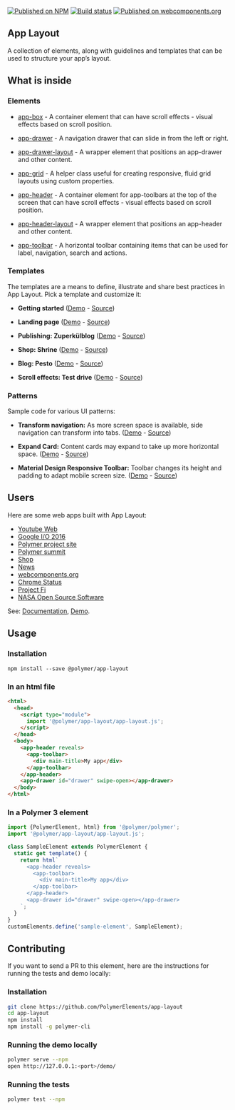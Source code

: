 [![Published on NPM](https://img.shields.io/npm/v/@polymer/app-layout.svg)](https://www.npmjs.com/package/@polymer/app-layout)
[![Build status](https://travis-ci.org/PolymerElements/app-layout.svg?branch=master)](https://travis-ci.org/PolymerElements/app-layout)
[![Published on webcomponents.org](https://img.shields.io/badge/webcomponents.org-published-blue.svg)](https://webcomponents.org/element/@polymer/app-layout)

## App Layout

<!---
```
<custom-element-demo height="368">
  <template>
    <script src="https://unpkg.com/@webcomponents/webcomponentsjs@^2.0.0/webcomponents-loader.js"></script>
    <script type="module">
      import '@polymer/app-layout/app-drawer/app-drawer.js';
      import '@polymer/app-layout/app-header/app-header.js';
      import '@polymer/app-layout/app-toolbar/app-toolbar.js';
      import '@polymer/app-layout/demo/sample-content.js';
      import '@polymer/iron-flex-layout/iron-flex-layout.js';
      import '@polymer/iron-icons/iron-icons.js';
      import '@polymer/paper-icon-button/paper-icon-button.js';
      import '@polymer/paper-progress/paper-progress.js';
    </script>
    <custom-style>
      <style is="custom-style">
        html, body {
          margin: 0;
          font-family: 'Roboto', 'Noto', sans-serif;
          -webkit-font-smoothing: antialiased;
          background: #f1f1f1;
          max-height: 368px;
        }
        app-toolbar {
          background-color: #4285f4;
          color: #fff;
        }

        paper-icon-button {
          --paper-icon-button-ink-color: white;
        }

        paper-icon-button + [main-title] {
          margin-left: 24px;
        }
        paper-progress {
          display: block;
          width: 100%;
          --paper-progress-active-color: rgba(255, 255, 255, 0.5);
          --paper-progress-container-color: transparent;
        }
        app-header {
          @apply --layout-fixed-top;
          color: #fff;
          --app-header-background-rear-layer: {
            background-color: #ef6c00;
          };
        }
        app-drawer {
          --app-drawer-scrim-background: rgba(0, 0, 100, 0.8);
          --app-drawer-content-container: {
            background-color: #B0BEC5;
          }
        }
        sample-content {
          padding-top: 64px;
        }
      </style>
    </custom-style>
    <next-code-block></next-code-block>
  </template>
</custom-element-demo>
```
-->

A collection of elements, along with guidelines and templates that can be used to structure your app’s layout.

## What is inside

### Elements

- [app-box](https://github.com/PolymerElements/app-layout/tree/master/app-box) - A container element that can have scroll effects - visual effects based on scroll position.

- [app-drawer](https://github.com/PolymerElements/app-layout/tree/master/app-drawer) - A navigation drawer that can slide in from the left or right.

- [app-drawer-layout](https://github.com/PolymerElements/app-layout/tree/master/app-drawer-layout) - A wrapper element that positions an app-drawer and other content.

- [app-grid](https://github.com/PolymerElements/app-layout/tree/master/app-grid) - A helper class useful for creating responsive, fluid grid layouts using custom properties.

- [app-header](https://github.com/PolymerElements/app-layout/tree/master/app-header) - A container element for app-toolbars at the top of the screen that can have scroll effects - visual effects based on scroll position.

- [app-header-layout](https://github.com/PolymerElements/app-layout/tree/master/app-header-layout) - A wrapper element that positions an app-header and other content.

- [app-toolbar](https://github.com/PolymerElements/app-layout/tree/master/app-toolbar) - A horizontal toolbar containing items that can be used for label, navigation, search and actions.

### Templates

The templates are a means to define, illustrate and share best practices in App Layout. Pick a template and customize it:

- **Getting started**
([Demo](https://polymerelements.github.io/app-layout/templates/getting-started) - [Source](/templates/getting-started))

- **Landing page**
([Demo](https://polymerelements.github.io/app-layout/templates/landing-page) - [Source](/templates/landing-page))

- **Publishing: Zuperkülblog**
([Demo](https://polymerelements.github.io/app-layout/templates/publishing) - [Source](/templates/publishing))

- **Shop: Shrine**
([Demo](https://polymerelements.github.io/app-layout/templates/shrine) - [Source](/templates/shrine))

- **Blog: Pesto**
([Demo](https://polymerelements.github.io/app-layout/templates/pesto) - [Source](/templates/pesto))

- **Scroll effects: Test drive**
([Demo](https://polymerelements.github.io/app-layout/templates/test-drive) - [Source](/templates/test-drive))

### Patterns

Sample code for various UI patterns:

- **Transform navigation:**
As more screen space is available, side navigation can transform into tabs.
([Demo](https://www.webcomponents.org/element/PolymerElements/app-layout/demo/patterns/transform-navigation/index.html) - [Source](/patterns/transform-navigation/x-app.html))

- **Expand Card:**
Content cards may expand to take up more horizontal space.
([Demo](https://www.webcomponents.org/element/PolymerElements/app-layout/demo/patterns/expand-card/index.html) - [Source](/patterns/expand-card/index.html))

- **Material Design Responsive Toolbar:**
Toolbar changes its height and padding to adapt mobile screen size.
([Demo](https://www.webcomponents.org/element/PolymerElements/app-layout/demo/patterns/md-responsive-toolbar/index.html) - [Source](/patterns/md-responsive-toolbar/index.html))

## Users

Here are some web apps built with App Layout:

- [Youtube Web](https://www.youtube.com/new)
- [Google I/O 2016](https://events.google.com/io2016/)
- [Polymer project site](https://www.polymer-project.org/summit)
- [Polymer summit](https://www.polymer-project.org/summit)
- [Shop](https://shop.polymer-project.org)
- [News](https://news.polymer-project.org)
- [webcomponents.org](https://www.webcomponents.org/)
- [Chrome Status](https://www.chromestatus.com/)
- [Project Fi](https://fi.google.com/about/)
- [NASA Open Source Software](https://code.nasa.gov/)

See: [Documentation](https://www.webcomponents.org/element/@polymer/app-layout),
  [Demo](https://www.webcomponents.org/element/@polymer/app-layout/demo/demo/index.html).

## Usage

### Installation
```
npm install --save @polymer/app-layout
```

### In an html file
```html
<html>
  <head>
    <script type="module">
      import '@polymer/app-layout/app-layout.js';
    </script>
  </head>
  <body>
    <app-header reveals>
      <app-toolbar>
        <div main-title>My app</div>
      </app-toolbar>
    </app-header>
    <app-drawer id="drawer" swipe-open></app-drawer>
  </body>
</html>
```
### In a Polymer 3 element
```js
import {PolymerElement, html} from '@polymer/polymer';
import '@polymer/app-layout/app-layout.js';

class SampleElement extends PolymerElement {
  static get template() {
    return html`
      <app-header reveals>
        <app-toolbar>
          <div main-title>My app</div>
        </app-toolbar>
      </app-header>
      <app-drawer id="drawer" swipe-open></app-drawer>
    `;
  }
}
customElements.define('sample-element', SampleElement);
```

## Contributing
If you want to send a PR to this element, here are
the instructions for running the tests and demo locally:

### Installation
```sh
git clone https://github.com/PolymerElements/app-layout
cd app-layout
npm install
npm install -g polymer-cli
```

### Running the demo locally
```sh
polymer serve --npm
open http://127.0.0.1:<port>/demo/
```

### Running the tests
```sh
polymer test --npm
```
